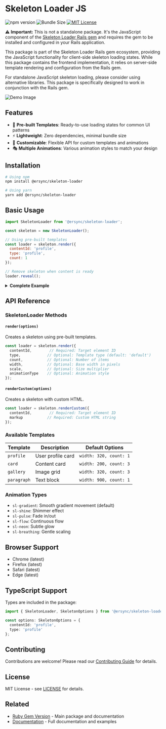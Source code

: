 
# Skeleton Loader JS

![npm version](https://img.shields.io/npm/v/@ersync/skeleton-loader)
![Bundle Size](https://img.shields.io/bundlephobia/min/@ersync/skeleton-loader)
[![MIT License](https://img.shields.io/badge/license-MIT-brightgreen.svg)](https://opensource.org/licenses/MIT)

⚠️ **Important:** This is not a standalone package. It's the JavaScript component of the [Skeleton Loader Rails gem](https://github.com/ersync/skeleton-loader) and requires the gem to be installed and configured in your Rails application.

This package is part of the Skeleton Loader Rails gem ecosystem, providing the JavaScript functionality for client-side skeleton loading states. While this package contains the frontend implementation, it relies on server-side template rendering and configuration from the Rails gem.

For standalone JavaScript skeleton loading, please consider using alternative libraries. This package is specifically designed to work in conjunction with the Rails gem.

![Demo Image](https://github.com/user-attachments/assets/f6f91f55-1bfa-42eb-9e8c-41606eb8afd5)

## Features

- 🎨 **Pre-built Templates**: Ready-to-use loading states for common UI patterns
- ⚡ **Lightweight**: Zero dependencies, minimal bundle size
- 🔧 **Customizable**: Flexible API for custom templates and animations
- 🎭 **Multiple Animations**: Various animation styles to match your design

## Installation

```bash
# Using npm
npm install @ersync/skeleton-loader

# Using yarn
yarn add @ersync/skeleton-loader
```

## Basic Usage

```javascript
import SkeletonLoader from '@ersync/skeleton-loader';

const skeleton = new SkeletonLoader();

// Using pre-built templates
const loader = skeleton.render({
  contentId: 'profile',
  type: 'profile',
  count: 1
});

// Remove skeleton when content is ready
loader.reveal();
```

<details>
<summary><strong>Complete Example</strong></summary>

```javascript
async function loadUserProfile(userId) {
  const loader = skeleton.render({
    contentId: 'profile',
    type: 'profile',
    scale: 1.2
  });

  try {
    const response = await fetch(`/api/users/${userId}`);
    const userData = await response.json();
    
    document.getElementById('profile').innerHTML = createProfile(userData);
    loader.reveal();
  } catch (error) {
    console.error('Failed to load profile:', error);
    loader.reveal(); // Always cleanup
  }
}
```
</details>

## API Reference

### SkeletonLoader Methods

#### `render(options)`
Creates a skeleton using pre-built templates.

```javascript
const loader = skeleton.render({
  contentId,        // Required: Target element ID
  type,            // Optional: Template type (default: 'default')
  count,           // Optional: Number of items
  width,           // Optional: Base width in pixels
  scale,           // Optional: Size multiplier
  animationType    // Optional: Animation style
});
```

#### `renderCustom(options)`
Creates a skeleton with custom HTML.

```javascript
const loader = skeleton.renderCustom({
  contentId,        // Required: Target element ID
  markup           // Required: Custom HTML string
});
```

### Available Templates

| Template | Description | Default Options |
|----------|-------------|-----------------|
| `profile` | User profile card | `width: 320, count: 1` |
| `card` | Content card | `width: 200, count: 3` |
| `gallery` | Image grid | `width: 320, count: 3` |
| `paragraph` | Text block | `width: 900, count: 1` |

### Animation Types

- `sl-gradient`: Smooth gradient movement (default)
- `sl-shine`: Shimmer effect
- `sl-pulse`: Fade in/out
- `sl-flow`: Continuous flow
- `sl-neon`: Subtle glow
- `sl-breathing`: Gentle scaling

## Browser Support

- Chrome (latest)
- Firefox (latest)
- Safari (latest)
- Edge (latest)

## TypeScript Support

Types are included in the package:

```typescript
import { SkeletonLoader, SkeletonOptions } from '@ersync/skeleton-loader';

const options: SkeletonOptions = {
  contentId: 'profile',
  type: 'profile'
};
```

## Contributing

Contributions are welcome! Please read our [Contributing Guide](CONTRIBUTING.md) for details.

## License

MIT License - see [LICENSE](LICENSE) for details.

## Related

- [Ruby Gem Version](https://github.com/ersync/skeleton-loader) - Main package and documentation
- [Documentation](https://ersync.github.io/skeleton-loader) - Full documentation and examples
```

